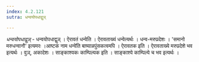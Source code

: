 ```yaml
---
index: 4.2.121
sutra: धन्वयोपधाद्वुञ्

---
```

_धन्वयोपधाद्वुञ्_ - धन्वयोपधाद्वुञ् । ऐरावतं धन्वेति । ऐरावताख्यं धन्वेत्यर्थः । धन्व-मरुप्रदेशः । 'समानो मरुधन्वानौ' इत्यमरः ।आष्टकं नाम धन्वे॑ति बाष्यान्नपुंसकत्वमपि । ऐरावतक इति । ऐरावताख्ये मरुप्रदेशे भव इत्यर्थः । वुञ्, अकादेशः । साङ्काश्यकः काम्पिल्यक इति । साङ्काश्ये काम्पिल्ये च भव इत्यर्थः । 